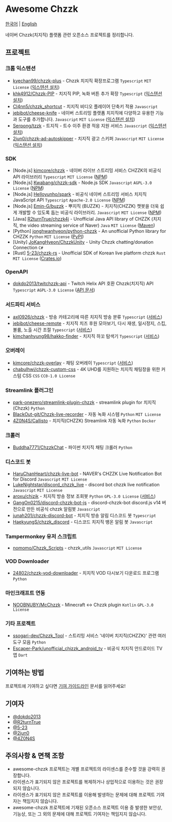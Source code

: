 # Awesome Chzzk
[한국어][LINK_한국어] | [English][LINK_english]

[LINK_한국어]: <https://github.com/dokdo2013/awesome-chzzk/blob/main/README.md>
[LINK_english]: <https://github.com/dokdo2013/awesome-chzzk/blob/main/README_en.md>

네이버 Chzzk(치지직) 플랫폼 관련 오픈소스 프로젝트를 정리합니다.

## 프로젝트

### 크롬 익스텐션
- [kyechan99/chzzk-plus](https://github.com/kyechan99/chzzk-plus) - Chzzk 치지직 확장프로그램 `Typescript` `MIT License` ([익스텐션 설치](https://chromewebstore.google.com/detail/chzzk-plus/miampiopgfpnimmggagljgbpmjmjdjia))
- [khk4912/Chzzk-PIP](https://github.com/khk4912/Chzzk-PIP) - 치지직 PIP, 녹화 버튼 추가 확장 `Typescript` ([익스텐션 설치](https://chromewebstore.google.com/detail/chzzk-pip/gkgpbobdiaaodjbmgdankimklclnagio))
- [Cl4nn5/chzzk_shortcut](https://github.com/Cl4nn5/chzzk_shortcut) - 치지직 비디오 플레이어 단축키 적용 `Javascript`
- [jebibot/cheese-knife](https://github.com/jebibot/cheese-knife) - 네이버 스트리밍 플랫폼 치지직에 다양하고 유용한 기능과 도구를 추가합니다. `Javascript` `MIT License` ([익스텐션 설치](https://chromewebstore.google.com/detail/nfkfgkkhgglkgnlppncolmpekidapkjh))
- [Serpong/tzzk](https://github.com/Serpong/tzzk) - 트지직 - 트수 이주 환경 적응 지원 서비스 `Javascript` ([익스텐션 설치](https://chromewebstore.google.com/detail/%ED%8A%B8%EC%A7%80%EC%A7%81-%ED%8A%B8%EC%88%98-%EC%9D%B4%EC%A3%BC-%ED%99%98%EA%B2%BD-%EC%A0%81%EC%9D%91-%EC%A7%80%EC%9B%90-%EC%84%9C%EB%B9%84%EC%8A%A4/bhfdliamlakhmeononpemhichflfeblc))
- [2jun0/chzzk-ad-autoskipper](https://github.com/2jun0/chzzk-ad-autoskipper) - 치지직 광고 스키퍼 `Javascript` `MIT License` ([익스텐션 설치](https://chromewebstore.google.com/detail/치지직-광고-스키퍼/dfckileffglgodofacjbhbglplojmcfl))

### SDK
- [Node.js] [kimcore/chzzk](https://github.com/kimcore/chzzk) - 네이버 라이브 스트리밍 서비스 CHZZK의 비공식 API 라이브러리 `Typescript` `MIT License` ([NPM](https://www.npmjs.com/package/chzzk))
- [Node.js] [Kwabang/chzzk-sdk](https://github.com/Kwabang/chzzk-sdk) - Node.js SDK `Javascript` `AGPL-3.0 License` ([NPM](https://www.npmjs.com/package/chzzk-sdk))
- [Node.js] [Helloyunho/spark](https://github.com/Helloyunho/spark) - 비공식 네이버 스트리밍 서비스 치지직 JavaScript API `Typescript` `Apache-2.0 License` ([NPM](https://www.npmjs.com/package/spark-chzzk))
- [Node.js] [Emin-G/buzzk](https://github.com/Emin-G/buzzk) - 뿌지직 (BUZZK) - 치지직(CHZZK) 챗봇을 더욱 쉽게 개발할 수 있도록 돕는 비공식 라이브러리. `Javascript` `MIT License` ([NPM](https://www.npmjs.com/package/buzzk))
- [Java] [R2turnTrue/chzzk4j](https://github.com/R2turnTrue/chzzk4j) - Unofficial Java API library of CHZZK (치지직, the video streaming service of Naver) `Java` `MIT License` ([Maven](https://mvnrepository.com/artifact/io.github.R2turnTrue/chzzk4j))
- [Python] [jonghwanhyeon/python-chzzk](https://github.com/jonghwanhyeon/python-chzzk) - An unofficial Python library for CHZZK `Python` `MIT License` ([PyPI](https://pypi.org/project/python-chzzk/))
- [Unity] [JoKangHyeon/ChzzkUnity](https://github.com/JoKangHyeon/ChzzkUnity) - Unity Chzzk chatting/donation Connection `C#`
- [Rust] [5-23/chzzk-rs](https://github.com/5-23/chzzk-rs) - Unofficial SDK of Korean live platform chzzk `Rust` `MIT License` ([Crates.io](https://crates.io/crates/chzzk))

### OpenAPI
- [dokdo2013/twitchzzk-api](https://github.com/dokdo2013/twitchzzk-api) - Twitch Helix API 호환 Chzzk(치지직) API `Typescript` `AGPL-3.0 License` ([API 문서](https://api.twitchzzk.tv))

### 서드파티 서비스
- [axl0926/chzzk](https://github.com/axl0926/chzzk) - 방송 카테고리에 따른 치지직 방송 분류 `Typescript` ([서비스](https://chzzk.vercel.app/))
- [jebibot/cheese-remote](https://github.com/jebibot/cheese-remote) - 치지직 치즈 후원 모아보기, 다시 재생, 일시정지, 스킵, 볼륨, 노출 시간 조절 `Typescript` ([서비스](https://remote.chz.app/))
- [kimchanhyung98/hakko-finder](https://github.com/kimchanhyung98/hakko-finder) - 치지직 하꼬 탐색기 `Typescript` ([서비스](https://chzzk.chanhyung.kim/))

### 오버레이
- [kimcore/chzzk-overlay](https://github.com/kimcore/chzzk-overlay) - 채팅 오버레이 `Typescript` ([서비스](https://chzzk-overlay.vercel.app/))
- [chabulhwi/chzzk-custom-css](https://github.com/chabulhwi/chzzk-custom-css) - 4K UHD를 지원하는 치지직 채팅창을 위한 커스텀 CSS `CSS` `CC0-1.0 License`

### Streamlink 플러그인
- [park-onezero/streamlink-plugin-chzzk](https://github.com/park-onezero/streamlink-plugin-chzzk) - streamlink plugin for 치지직(Chzzk) `Python`
- [BlackOut-git/Chzzk-live-recorder](https://github.com/BlackOut-git/Chzzk-live-recorder) - 자동 녹화 시스템 `Python` `MIT License`
- [4Z0N4S/Callisto](https://github.com/4Z0N4S/Callisto) - 치지직(CHZZK) Streamlink 자동 녹화 `Python` `Docker`

### 크롤러
- [Buddha7771/ChzzkChat](https://github.com/Buddha7771/ChzzkChat) - 파이썬 치지직 채팅 크롤러 `Python`

### 디스코드 봇
- [HaruChanHeart/chzzk-live-bot](https://github.com/HaruChanHeart/chzzk-live-bot) - NAVER's CHZZK Live Notification Bot for Discord `Javascript` `MIT License`
- [LukeNightstar/discord_chzzk_live](https://github.com/LukeNightstar/discord_chzzk_live) - discord bot chzzk live notification `Javascript` `MIT License`
- [aroxu/chizik](https://github.com/aroxu/chizik) - 치지직 방송 정보 조회봇 `Python` `GPL-3.0 License` ([서비스](https://chizik.aroxu.me/))
- [GangOn0215/discord-chzzk-bot-js](https://github.com/GangOn0215/discord-chzzk-bot-js) - discord-chzzk-bot discord.js v14 버전으로 만든 비공식 chzzk 알림봇 `Javascript`
- [junah201/chzzk-discord-bot](https://github.com/junah201/chzzk-discord-bot) - 치지직 방송 알림 디스코드 봇 `Typescript`
- [HaekyungS/chzzk_discord](https://github.com/HaekyungS/chzzk_discord) - 디스코드 치지직 뱅온 알림 봇 `Javascript`

### Tampermonkey 유저 스크립트
- [nomomo/Chzzk_Scripts](https://github.com/nomomo/Chzzk_Scripts) - chzzk_utils `Javascript` `MIT License`

### VOD Downloader
- [24802/chzzk-vod-downloader](https://github.com/24802/chzzk-vod-downloader) - 치지직 VOD 다시보기 다운로드 프로그램 `Python`

### 마인크래프트 연동
- [NOOBNUBY/McChzzk](https://github.com/NOOBNUBY/McChzzk) - Minecraft <-> Chzzk plugin `Kotlin` `GPL-3.0 License`

### 기타 프로젝트
- [ssogari-dev/Chzzk_Tool](https://github.com/ssogari-dev/Chzzk_Tool) - 스트리밍 서비스 '네이버 치지직(CHZZK)' 관련 여러 도구 모음 `Python`
- [Escaper-Park/unofficial_chizzk_android_tv](https://github.com/Escaper-Park/unofficial_chzzk_android_tv) - 비공식 치지직 안드로이드 TV 앱 `Dart`

## 기여하는 방법
프로젝트에 기여하고 싶다면 [기여 가이드라인](https://github.com/dokdo2013/awesome-chzzk/blob/main/CONTRIBUTING.md) 문서를 읽어주세요!

## 기여자
- [@dokdo2013](https://github.com/dokdo2013)
- [@R2turnTrue](https://github.com/R2turnTrue)
- [@5-23](https://github.com/5-23)
- [@2jun0](https://github.com/2jun0)
- [@4Z0N4S](https://github.com/4Z0N4S)

## 주의사항 & 면책 조항
- awesome-chzzk 프로젝트는 개별 프로젝트의 라이센스를 준수할 것을 강력히 권장합니다.
- 라이센스가 표기되지 않은 프로젝트를 복제하거나 상업적으로 이용하는 것은 권장되지 않습니다.
- 라이센스가 표기되지 않은 프로젝트를 이용해 발생하는 문제에 대해 프로젝트 기여자는 책임지지 않습니다.
- awesome-chzzk 프로젝트에 기재된 오픈소스 프로젝트 이용 중 발생한 보안상, 기능상, 또는 그 외의 문제에 대해 프로젝트 기여자는 책임지지 않습니다.
